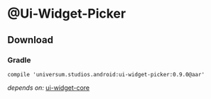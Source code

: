 @Ui-Widget-Picker
===============

## Download ##

### Gradle ###

    compile 'universum.studios.android:ui-widget-picker:0.9.0@aar'

_depends on:_
[ui-widget-core](https://github.com/universum-studios/android_ui/tree/master/library-widget-core)
